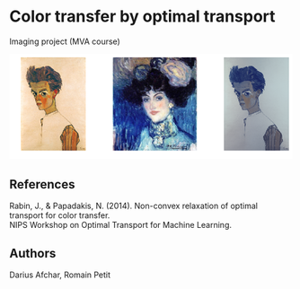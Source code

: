 # Color transfer by optimal transport <br/>

Imaging project (MVA course) <br/>

![alt text](https://github.com/RomainPe/color-transfer/blob/master/images/showcase.png "transfer showcase")

## References <br/>

Rabin, J., & Papadakis, N. (2014). 
Non-convex relaxation of optimal transport for color transfer. <br/> 
NIPS Workshop on Optimal Transport for Machine Learning.

## Authors <br/>
 Darius Afchar, Romain Petit
